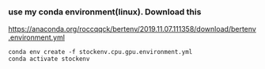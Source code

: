 ### use my conda environment(linux). Download this
https://anaconda.org/roccqqck/bertenv/2019.11.07.111358/download/bertenv.environment.yml
```
conda env create -f stockenv.cpu.gpu.environment.yml
conda activate stockenv
```
